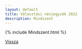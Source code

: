 ```yaml
---
layout: default
title: Választási névjegyzék 2022
description: Mindszent
---
```


{% include Mindszent.html %}

[Vissza](./)